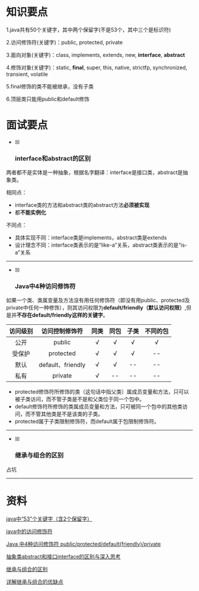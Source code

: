 # 知识要点

1.java共有50个关键字，其中两个保留字(不是53个，其中三个是标识符)

2.访问修饰符(关键字)：public, protected, private

3.面向对象(关键字)：class, implements, extends, new, **interface**, **abstract**

4.修饰对象(关键字)：static, **final**, super, this, native, strictfp, synchronized, transient, volatile

5.final修饰的类不能被继承，没有子类

6.顶层类只能用public和default修饰



# 面试要点

- [x] ### interface和abstract的区别


两者都不是实体是一种抽象，根据名字翻译：interface是接口类，abstract是抽象类。

相同点：

* interface类的方法和abstract类的abstract方法**必须被实现**
* 都**不能实例化**


不同点：

* 具体实现不同：interface类是implements，abstract类是extends
* 设计理念不同：interface类表示的是“like-a”关系，abstract类表示的是“is-a”关系


------



* [x] ### Java中4种访问修饰符

如果一个类、类属变量及方法没有用任何修饰符（即没有用public、protected及private中任何一种修饰），则其访问权限为**default/friendly（默认访问权限）**,但是并**不存在default/friendly这样的关键字**。

| **访问级别** |     访问控制修饰符      |  同类  |  同包  |  子类  | 不同的包 |
| :------: | :--------------: | :--: | :--: | :--: | :--: |
|    公开    |      public      |  √   |  √   |  √   |  √   |
|   受保护    |    protected     |  √   |  √   |  √   |  --  |
|    默认    | default、friendly |  √   |  √   |  --  |  --  |
|    私有    |     private      |  √   |  --  |  --  |  --  |

* protected修饰符所修饰的类（这句话中指父类）属成员变量和方法，只可以被子类访问，而不管子类是不是和父类位于同一个包中。
* default修饰符所修饰的类属成员变量和方法，只可被同一个包中的其他类访问，而不管其他类是不是该类的子类。
* protected属于子类限制修饰符，而default属于包限制修饰符。


------



- [x] ### 继承与组合的区别

占坑

------



# 资料

[java中“53”个关键字（含2个保留字）](http://blog.csdn.net/u012506661/article/details/52756452)

[java中的访问修饰符](https://www.cnblogs.com/tjudzj/p/4443066.html)

[Java 中4种访问修饰符 public/protected/default(friendly)/private](http://blog.csdn.net/mingjie1212/article/details/50539188)

[抽象类abstract和接口interface的区别与深入思考](http://blog.csdn.net/wujiaxian/article/details/39991395)

[继承与组合的区别](http://blog.csdn.net/gvinaxu/article/details/51731202)

[详解继承与组合的优缺点](http://blog.csdn.net/calllmq/article/details/7399824)
